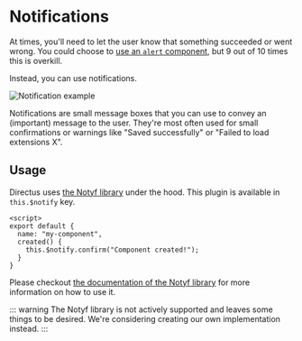 # Notifications

At times, you'll need to let the user know that something succeeded or went wrong. You could choose to [use an `alert` component](./modals), but 9 out of 10 times this is overkill.

Instead, you can use notifications.

![Notification example](/img/notifications/notification.png)

Notifications are small message boxes that you can use to convey an (important) message to the user. They're most often used for small confirmations or warnings like "Saved successfully" or "Failed to load extensions X".

## Usage

Directus uses [the Notyf library](https://github.com/caroso1222/notyf) under the hood. This plugin is available in `this.$notify` key.

```vue
<script>
export default {
  name: "my-component",
  created() {
    this.$notify.confirm("Component created!");
  }
}
```

Please checkout [the documentation of the Notyf library](https://github.com/caroso1222/notyf) for more information on how to use it.

::: warning
The Notyf library is not actively supported and leaves some things to be desired. We're considering creating our own implementation instead.
:::

